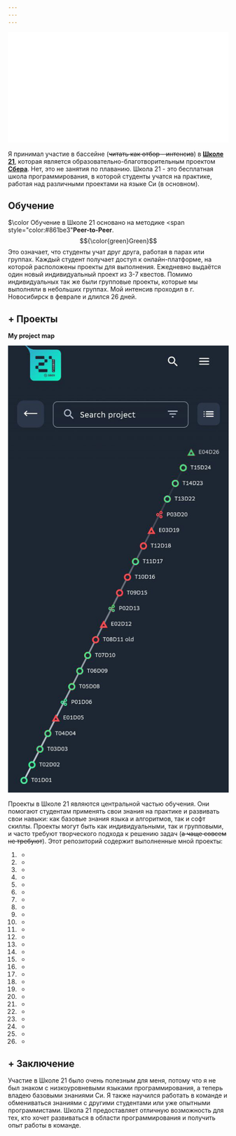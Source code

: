 ```yaml
---
---
---
```


![](https://raw.githubusercontent.com/akscent/scpool/062a1cdfa32ba4ecc6c564d18f92b48beb6a4cfb/images/banner.svg)

Я принимал участие в бассейне (~~читать как отбор - интенсив~~) в [**Школе 21**](https://21-school.ru/), которая является образовательно-благотворительным проектом [**Сбера**](https://sber.ru/). Нет, это не занятия по плаванию. Школа 21 - это бесплатная школа программирования, в которой студенты учатся на практике, работая над различными проектами на языке Си (в основном).

## Обучение

$\color
Обучение в Школе 21 основано на методике <span style="color:#861be3"**Peer-to-Peer**</span>. $${\color{green}Green}$$ Это означает, что студенты учат друг друга, работая в парах или группах. Каждый студент получает доступ к онлайн-платформе, на которой расположены проекты для выполнения. Ежедневно выдаётся один новый индивидуальный проект из 3-7 квестов. Помимо индивидуальных так же были групповые проекты, которые мы выполняли в небольших группах. Мой интенсив проходил в г. Новосибирск в феврале и длился 26 дней.

## + Проекты

**My project map**

[![My project map](photo_2023-03-05_13-55-48.jpg)](https://github.com/akscent/scpool/blob/main/images/photo_2023-03-05_13-55-48.jpg)

Проекты в Школе 21 являются центральной частью обучения. Они помогают студентам применять свои знания на практике и развивать свои навыки: как базовые знания языка и алгоритмов, так и софт скиллы. Проекты могут быть как индивидуальными, так и групповыми, и часто требуют творческого подхода к решению задач (~~а чаще совсем не требуют~~). Этот репозиторий содержит выполненные мной проекты:

1. -
2. -
3. -
4. -
5. -
6. -
7. -
8. -
9. -
10. -
11. -
12. -
13. -
14. -
15. -
16. -
17. -
18. -
19. -
20. -
21. -
22. -
23. -
24. -
25. -
26. -


## + Заключение

Участие в Школе 21 было очень полезным для меня, потому что я не был знаком с низкоуровневыми языками программирования, а теперь владею базовыми знаниями Си. Я также научился работать в команде и обмениваться знаниями с другими студентами или уже опытными программистами. Школа 21 предоставляет отличную возможность для тех, кто хочет развиваться в области программирования и получить опыт работы в команде.
